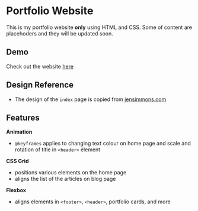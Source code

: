 # Portfolio Website

This is my portfolio website **only** using HTML and CSS. Some of content are placehoders and they will be updated soon.

## Demo

Check out the website [here](https://jungah.netlify.app/)

## Design Reference

- The design of the `index` page is copied from [jensimmons.com](https://labs.jensimmons.com/2017/03-004.html)

## Features

**Animation**

- `@keyframes` applies to changing text colour on home page and scale and rotation of title in `<header>` element

**CSS Grid**

- positions various elements on the home page
- aligns the list of the articles on blog page

**Flexbox**

- aligns elements in `<footer>`, `<header>`, portfolio cards, and more
